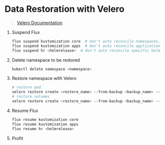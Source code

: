 # Data Restoration with Velero

> [Velero Documentation](https://velero.io/docs/main/)

1. Suspend Flux

   ```sh
   flux suspend kustomization core  # don't auto reconcile namespaces, etc
   flux suspend kustomization apps  # don't auto reconcile applications
   flux suspend hr <helmrelease>  # don't auto reconcile specific helm release
   ```

2. Delete namespace to be restored

   ```sh
   kubectl delete namespace <namespace>
   ```

3. Restore namespace with Velero

   ```sh
   # restore pod
   velero restore create <restore_name> --from-backup <backup_name> --selector app.kubernetes.io/instance=<app_name> --wait
   # restore volumes
   velero restore create <restore_name> --from-backup <backup_name> --selector app.kubernetes.io/instance=<app_name> --include-resources persistentvolumeclaims,persistentvolumes --wait
   ```

4. Resume Flux

   ```sh
   flux resume kustomization core
   flux resume kustomization apps
   flux resume hr <helmrelease>
   ```

5. Profit
